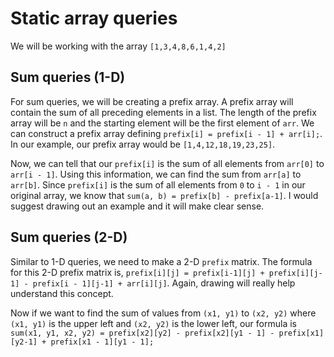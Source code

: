 # Static array queries

We will be working with the array `[1,3,4,8,6,1,4,2]`

## Sum queries (1-D)

For sum queries, we will be creating a prefix array. A prefix array will contain the sum of all preceding elements in a list. The length of the prefix array will be `n` and the starting element will be the first element of `arr`. We can construct a prefix array defining `prefix[i] = prefix[i - 1] + arr[i];`. In our example, our prefix array would be `[1,4,12,18,19,23,25]`.

Now, we can tell that our `prefix[i]` is the sum of all elements from `arr[0]` to `arr[i - 1]`. Using this information, we can find the sum from `arr[a]` to `arr[b]`. Since `prefix[i]` is the sum of all elements from `0` to `i - 1` in our original array, we know that `sum(a, b) = prefix[b] - prefix[a-1]`. I would suggest drawing out an example and it will make clear sense.

## Sum queries (2-D)

Similar to 1-D queries, we need to make a 2-D `prefix` matrix. The formula for this 2-D prefix matrix is, `prefix[i][j] = prefix[i-1][j] + prefix[i][j-1] - prefix[i - 1][j-1] + arr[i][j]`. Again, drawing will really help understand this concept.

Now if we want to find the sum of values from `(x1, y1)` to `(x2, y2)` where `(x1, y1)` is the upper left and `(x2, y2)` is the lower left, our formula is `sum(x1, y1, x2, y2) = prefix[x2][y2] - prefix[x2][y1 - 1] - prefix[x1][y2-1] + prefix[x1 - 1][y1 - 1];`
